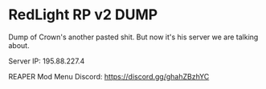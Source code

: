 # RedLight RP v2 DUMP
Dump of Crown's another pasted shit. But now it's his server we are talking about.

Server IP: 195.88.227.4

REAPER Mod Menu Discord: https://discord.gg/ghahZBzhYC
